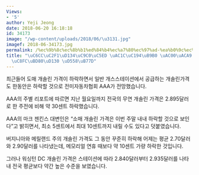 ```yaml
---
Views:
- '5'
author: Yeji Jeong
date: 2018-06-20 16:18:18
id: 34173
image: "/wp-content/uploads/2018/06/\u3131.jpg"
imagef: 2018-06-34173.jpg
permalink: /%ec%9b%8c%ec%8b%b1%ed%84%b4%ec%a7%80%ec%97%ad-%ea%b0%9c%ec%86%94%eb%a6%b0-%ea%b0%80%ea%b2%a9-%ec%9d%b4%eb%b2%88%ec%a3%bc%eb%b6%80%ed%84%b0-%ed%95%98%eb%9d%bd/
title: "\uC6CC\uC2F1\uD134\uC9C0\uC5ED \uAC1C\uC194\uB9B0 \uAC00\uACA9 \uC774\uBC88\
  \uC8FC\uBD80\uD130 \uD558\uB77D"
---
```


최근들어 도매 개솔린 가격이 하락하면서 일반 개스스테이션에서 공급하는 개솔린가격도 한동안은 하락할 것으로 전미자동차협회 AAA가 전망했습니다.

AAA의 주별 리포트에 따르면 지난 월요일까지 전국의 무연 개솔린 가격은 2.895달러로 한 주전에 비해 약 30센트 하락했습니다.

AAA의 마크 젠킨스 대변인은 “소매 개솔린 가격은 이번 주말 내내 하락할 것으로 보인다”고 밝히면서, 최소 5센트에서 최대 10센트까지 내릴 수도 있다고 덧붙였습니다.

버지니아와 메릴랜드 주의 개솔린 가격도 그 동안 꾸준히 하락해 어제는 평균 2.70달러와 2.90달러를 나타냈는데, 메모리얼 연휴 때보다 약 10센트 가량 하락한 것입니다.

그러나 워싱턴 DC 개솔린 가격은 스테이션에 따라 2.840달러부터 2.935달러를 나타내 전국 평균보다 약간 높은 수준을 보였습니다.